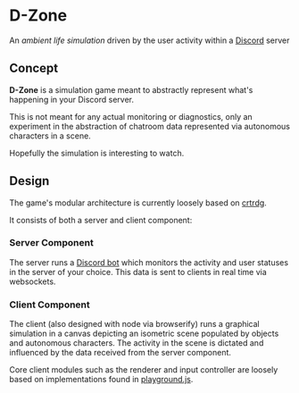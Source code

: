 # D-Zone
An _ambient life simulation_ driven by the user activity within a [Discord](https://discordapp.com) server

## Concept
**D-Zone** is a simulation game meant to abstractly represent what's happening in your Discord server.

This is not meant for any actual monitoring or diagnostics, only an experiment in the abstraction of chatroom data represented via autonomous characters in a scene.

Hopefully the simulation is interesting to watch.

## Design

The game's modular architecture is currently loosely based on [crtrdg](http://crtrdg.com/).

It consists of both a server and client component:

### Server Component
The server runs a [Discord bot](https://www.npmjs.com/package/discord.io) which monitors the activity and user statuses in the server of your choice. This data is sent to clients in real time via websockets.

### Client Component
The client (also designed with node via browserify) runs a graphical simulation in a canvas depicting an isometric scene populated by objects and autonomous characters. The activity in the scene is dictated and influenced by the data received from the server component.

Core client modules such as the renderer and input controller are loosely based on implementations found in [playground.js](http://playgroundjs.com/).